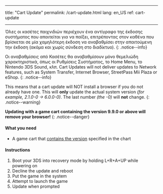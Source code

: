 * * *

title: "Cart Update" permalink: /cart-update.html lang: en_US ref: cart-update

* * *

Όλες οι κασέτες παιχνιδιών περιέχουν ένα αντίγραφο της έκδοσης συστήματος που απαιτείται για να παίξει, επιτρέποντας στον καθένα που βρίσκεται σε μία χαμηλότερη έκδοση να αναβαθμίσει στην απαιτούμενη την έκδοση (ακόμα και χωρίς σύνδεση στο διαδίκτυο). {: .notice--info}

Οι αναβαθμίσεις από Κασέτες θα αναβαθμίσουν μόνο θεμελιώδη χαρακτηριστικά, όπως οι Ρυθμίσεις Συστήματος, το Home Menu, το Nintendo 3DS Sound, κλπ. Cart Updates will not deliver updates to Network features, such as System Transfer, Internet Browser, StreetPass Mii Plaza or eShop. {: .notice--info}

This means that a cart update will NOT install a browser if you do not already have one. This will **only** update the actual system version *(for example, 2.1.0-0 -> 6.0.0-0)*. The last number *(the -0)* will **not** change. {: .notice--warning}

**Updating with a game cart containing the version 9.9.0 or above will remove your browser!** {: .notice--danger}

#### What you need

* A game cart that [contains the version](http://www.3dsdb.com/) specified in the chart

#### Instructions

  1. Boot your 3DS into recovery mode by holding L+R+A+UP while powering on
  2. Decline the update and reboot
  3. Put the game in the system
  4. Attempt to launch the game
  5. Update when prompted